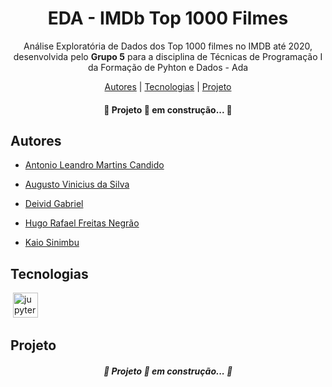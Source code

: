 <h1 align="center">  EDA - IMDb Top 1000 Filmes </h1>

<p align="center">Análise Exploratória de Dados dos Top 1000 filmes no IMDB até 2020, desenvolvida pelo <strong>Grupo 5</strong> para a disciplina de Técnicas de Programação I da Formação de Pyhton e Dados - Ada<p>
<p align="center">
    <a href="##Autores">Autores</a> |
    <a href="##Tecnologias">Tecnologias</a> |
    <a href="##Projeto">Projeto</a> 
</p>


<h4 align="center"> &#128679; Projeto &#128640; em construção... &#128679; </h4>

 ## Autores

- [Antonio Leandro Martins Candido](https://github.com/antoniolmcandido)

- [Augusto Vinicius da Silva](https://github.com/Vinicius999)

- [Deivid Gabriel](https://github.com/Fukubi) 

- [Hugo Rafael Freitas Negrão](https://github.com/hugonegrao) 

- [Kaio Sinimbu](https://github.com/kaioforte)

## Tecnologias

<p style='margin: 16px 4px 32px;'>
	<a href="https://jupyter.org/" target="_blank" rel="noreferrer">
        <img src="https://cdn.jsdelivr.net/gh/devicons/devicon/icons/jupyter/jupyter-original-wordmark.svg" alt="jupyter" width="40" height="40" />
    </a>
</p>



## Projeto

<h5 align="center"> &#128679; Projeto &#128640; em construção... &#128679; </h5>
